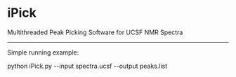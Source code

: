 # iPick
Multithreaded Peak Picking Software for UCSF NMR Spectra

_______________________________________________________

Simple running example:

python iPick.py --input spectra.ucsf --output peaks.list
